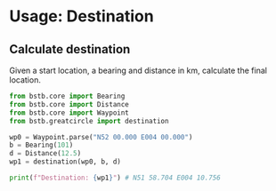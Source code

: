 # Usage: Destination

## Calculate destination

Given a start location, a bearing and distance in km,
calculate the final location.

```python
from bstb.core import Bearing
from bstb.core import Distance
from bstb.core import Waypoint
from bstb.greatcircle import destination

wp0 = Waypoint.parse("N52 00.000 E004 00.000")
b = Bearing(101)
d = Distance(12.5)
wp1 = destination(wp0, b, d)

print(f"Destination: {wp1}") # N51 58.704 E004 10.756
```
